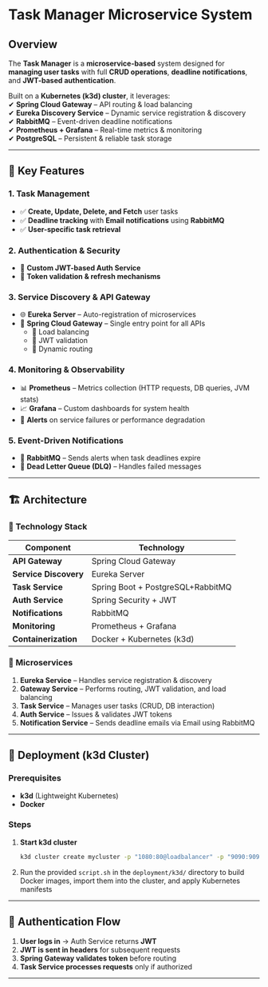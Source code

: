 # **Task Manager Microservice System**  

## **Overview**  
The **Task Manager** is a **microservice-based** system designed for **managing user tasks** with full **CRUD operations**, **deadline notifications**, and **JWT-based authentication**.  

Built on a **Kubernetes (k3d) cluster**, it leverages:  
✔ **Spring Cloud Gateway** – API routing & load balancing  
✔ **Eureka Discovery Service** – Dynamic service registration & discovery  
✔ **RabbitMQ** – Event-driven deadline notifications  
✔ **Prometheus + Grafana** – Real-time metrics & monitoring  
✔ **PostgreSQL** – Persistent & reliable task storage  

---

## **📌 Key Features**  

### **1. Task Management**  
- ✅ **Create, Update, Delete, and Fetch** user tasks  
- ✅ **Deadline tracking** with **Email notifications** using **RabbitMQ** 
- ✅ **User-specific task retrieval**  

### **2. Authentication & Security**  
- 🔑 **Custom JWT-based Auth Service**  
- 🔄 **Token validation & refresh mechanisms**  

### **3. Service Discovery & API Gateway**  
- 🌐 **Eureka Server** – Auto-registration of microservices  
- 🚪 **Spring Cloud Gateway** – Single entry point for all APIs  
  - 🔄 Load balancing  
  - 🔐 JWT validation  
  - 🔗 Dynamic routing  

### **4. Monitoring & Observability**  
- 📊 **Prometheus** – Metrics collection (HTTP requests, DB queries, JVM stats)  
- 📈 **Grafana** – Custom dashboards for system health  
- 🚨 **Alerts** on service failures or performance degradation  

### **5. Event-Driven Notifications**  
- 📨 **RabbitMQ** – Sends alerts when task deadlines expire  
- 🔄 **Dead Letter Queue (DLQ)** – Handles failed messages  

---

## **🏗 Architecture**  

### **🔹 Technology Stack**  
| Component             | Technology                        |
| --------------------- | --------------------------------- |
| **API Gateway**       | Spring Cloud Gateway              |
| **Service Discovery** | Eureka Server                     |
| **Task Service**      | Spring Boot + PostgreSQL+RabbitMQ |
| **Auth Service**      | Spring Security + JWT             |
| **Notifications**     | RabbitMQ                          |
| **Monitoring**        | Prometheus + Grafana              |
| **Containerization**  | Docker + Kubernetes (k3d)         |

### **🔹 Microservices**  
1. **Eureka Service** – Handles service registration & discovery  
2. **Gateway Service** – Performs routing, JWT validation, and load balancing  
3. **Task Service** – Manages user tasks (CRUD, DB interaction)  
4. **Auth Service** – Issues & validates JWT tokens  
5. **Notification Service** – Sends deadline emails via Email using RabbitMQ  

---

## **🚀 Deployment (k3d Cluster)**  

### **Prerequisites**  
- **k3d** (Lightweight Kubernetes)  
- **Docker**  

### **Steps**  
1. **Start k3d cluster**  
   ```bash
   k3d cluster create mycluster -p "1080:80@loadbalancer" -p "9090:9090@loadbalancer"
   ```
2. Run the provided `script.sh` in the `deployment/k3d/` directory to build Docker images, import them into the cluster, and apply Kubernetes manifests
---

## **🔐 Authentication Flow**  
1. **User logs in** → Auth Service returns **JWT**  
2. **JWT is sent in headers** for subsequent requests  
3. **Spring Gateway validates token** before routing  
4. **Task Service processes requests** only if authorized  

---
